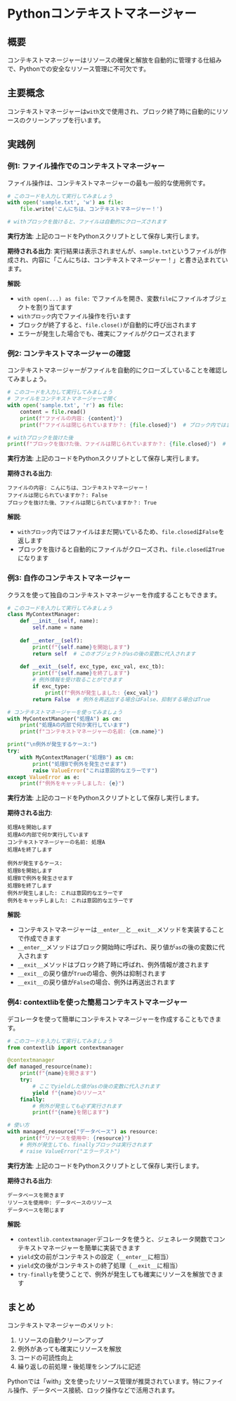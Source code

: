 # Pythonコンテキストマネージャー

## 概要
コンテキストマネージャーはリソースの確保と解放を自動的に管理する仕組みで、Pythonでの安全なリソース管理に不可欠です。

## 主要概念
コンテキストマネージャーは`with`文で使用され、ブロック終了時に自動的にリソースのクリーンアップを行います。

## 実践例

### 例1: ファイル操作でのコンテキストマネージャー

ファイル操作は、コンテキストマネージャーの最も一般的な使用例です。

```python
# このコードを入力して実行してみましょう
with open('sample.txt', 'w') as file:
    file.write('こんにちは、コンテキストマネージャー！')

# withブロックを抜けると、ファイルは自動的にクローズされます
```

**実行方法**: 上記のコードをPythonスクリプトとして保存し実行します。

**期待される出力**: 実行結果は表示されませんが、`sample.txt`というファイルが作成され、内容に「こんにちは、コンテキストマネージャー！」と書き込まれています。

**解説**: 
- `with open(...) as file:` でファイルを開き、変数`file`にファイルオブジェクトを割り当てます
- `withブロック`内でファイル操作を行います
- ブロックが終了すると、`file.close()`が自動的に呼び出されます
- エラーが発生した場合でも、確実にファイルがクローズされます

### 例2: コンテキストマネージャーの確認

コンテキストマネージャーがファイルを自動的にクローズしていることを確認してみましょう。

```python
# このコードを入力して実行してみましょう
# ファイルをコンテキストマネージャーで開く
with open('sample.txt', 'r') as file:
    content = file.read()
    print(f"ファイルの内容: {content}")
    print(f"ファイルは閉じられていますか？: {file.closed}")  # ブロック内ではまだ開いている

# withブロックを抜けた後
print(f"ブロックを抜けた後、ファイルは閉じられていますか？: {file.closed}")  # 自動的に閉じられている
```

**実行方法**: 上記のコードをPythonスクリプトとして保存し実行します。

**期待される出力**:
```
ファイルの内容: こんにちは、コンテキストマネージャー！
ファイルは閉じられていますか？: False
ブロックを抜けた後、ファイルは閉じられていますか？: True
```

**解説**:
- `withブロック`内ではファイルはまだ開いているため、`file.closed`は`False`を返します
- ブロックを抜けると自動的にファイルがクローズされ、`file.closed`は`True`になります

### 例3: 自作のコンテキストマネージャー

クラスを使って独自のコンテキストマネージャーを作成することもできます。

```python
# このコードを入力して実行してみましょう
class MyContextManager:
    def __init__(self, name):
        self.name = name
    
    def __enter__(self):
        print(f"{self.name}を開始します")
        return self  # このオブジェクトがasの後の変数に代入されます
    
    def __exit__(self, exc_type, exc_val, exc_tb):
        print(f"{self.name}を終了します")
        # 例外情報を受け取ることができます
        if exc_type:
            print(f"例外が発生しました: {exc_val}")
        return False  # 例外を再送出する場合はFalse、抑制する場合はTrue

# コンテキストマネージャーを使ってみましょう
with MyContextManager("処理A") as cm:
    print("処理Aの内部で何か実行しています")
    print(f"コンテキストマネージャーの名前: {cm.name}")

print("\n例外が発生するケース:")
try:
    with MyContextManager("処理B") as cm:
        print("処理Bで例外を発生させます")
        raise ValueError("これは意図的なエラーです")
except ValueError as e:
    print(f"例外をキャッチしました: {e}")
```

**実行方法**: 上記のコードをPythonスクリプトとして保存し実行します。

**期待される出力**:
```
処理Aを開始します
処理Aの内部で何か実行しています
コンテキストマネージャーの名前: 処理A
処理Aを終了します

例外が発生するケース:
処理Bを開始します
処理Bで例外を発生させます
処理Bを終了します
例外が発生しました: これは意図的なエラーです
例外をキャッチしました: これは意図的なエラーです
```

**解説**:
- コンテキストマネージャーは`__enter__`と`__exit__`メソッドを実装することで作成できます
- `__enter__`メソッドはブロック開始時に呼ばれ、戻り値が`as`の後の変数に代入されます
- `__exit__`メソッドはブロック終了時に呼ばれ、例外情報が渡されます
- `__exit__`の戻り値が`True`の場合、例外は抑制されます
- `__exit__`の戻り値が`False`の場合、例外は再送出されます

### 例4: contextlibを使った簡易コンテキストマネージャー

デコレータを使って簡単にコンテキストマネージャーを作成することもできます。

```python
# このコードを入力して実行してみましょう
from contextlib import contextmanager

@contextmanager
def managed_resource(name):
    print(f"{name}を開きます")
    try:
        # ここでyieldした値がasの後の変数に代入されます
        yield f"{name}のリソース"
    finally:
        # 例外が発生しても必ず実行されます
        print(f"{name}を閉じます")

# 使い方
with managed_resource("データベース") as resource:
    print(f"リソースを使用中: {resource}")
    # 例外が発生しても、finallyブロックは実行されます
    # raise ValueError("エラーテスト")
```

**実行方法**: 上記のコードをPythonスクリプトとして保存し実行します。

**期待される出力**:
```
データベースを開きます
リソースを使用中: データベースのリソース
データベースを閉じます
```

**解説**:
- `contextlib.contextmanager`デコレータを使うと、ジェネレータ関数でコンテキストマネージャーを簡単に実装できます
- `yield`文の前がコンテキストの設定（`__enter__`に相当）
- `yield`文の後がコンテキストの終了処理（`__exit__`に相当）
- `try-finally`を使うことで、例外が発生しても確実にリソースを解放できます

## まとめ

コンテキストマネージャーのメリット:
1. リソースの自動クリーンアップ
2. 例外があっても確実にリソースを解放
3. コードの可読性向上
4. 繰り返しの前処理・後処理をシンプルに記述

Pythonでは「with」文を使ったリソース管理が推奨されています。特にファイル操作、データベース接続、ロック操作などで活用されます。
